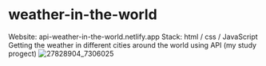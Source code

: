 # weather-in-the-world
Website: api-weather-in-the-world.netlify.app
Stack: html / css / JavaScript
Getting the weather in different cities around the world using API (my study progect)
![27828904_7306025](https://github.com/KaSofi/weather-in-the-world/assets/103929930/6a5ac207-182c-4ab2-8db3-79444e23de28)
